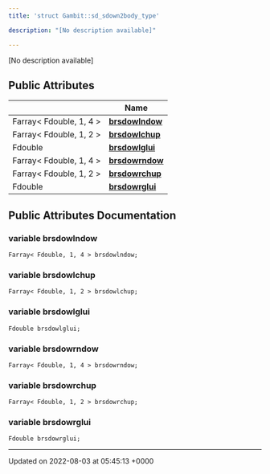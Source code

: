 ```yaml
---
title: 'struct Gambit::sd_sdown2body_type'

description: "[No description available]"

---
```









[No description available]

## Public Attributes

|                | Name           |
| -------------- | -------------- |
| Farray< Fdouble, 1, 4 > | **[brsdowlndow](/documentation/code/darkbit/classes/structgambit_1_1sd__sdown2body__type/#variable-brsdowlndow)**  |
| Farray< Fdouble, 1, 2 > | **[brsdowlchup](/documentation/code/darkbit/classes/structgambit_1_1sd__sdown2body__type/#variable-brsdowlchup)**  |
| Fdouble | **[brsdowlglui](/documentation/code/darkbit/classes/structgambit_1_1sd__sdown2body__type/#variable-brsdowlglui)**  |
| Farray< Fdouble, 1, 4 > | **[brsdowrndow](/documentation/code/darkbit/classes/structgambit_1_1sd__sdown2body__type/#variable-brsdowrndow)**  |
| Farray< Fdouble, 1, 2 > | **[brsdowrchup](/documentation/code/darkbit/classes/structgambit_1_1sd__sdown2body__type/#variable-brsdowrchup)**  |
| Fdouble | **[brsdowrglui](/documentation/code/darkbit/classes/structgambit_1_1sd__sdown2body__type/#variable-brsdowrglui)**  |

## Public Attributes Documentation

### variable brsdowlndow

```
Farray< Fdouble, 1, 4 > brsdowlndow;
```


### variable brsdowlchup

```
Farray< Fdouble, 1, 2 > brsdowlchup;
```


### variable brsdowlglui

```
Fdouble brsdowlglui;
```


### variable brsdowrndow

```
Farray< Fdouble, 1, 4 > brsdowrndow;
```


### variable brsdowrchup

```
Farray< Fdouble, 1, 2 > brsdowrchup;
```


### variable brsdowrglui

```
Fdouble brsdowrglui;
```


-------------------------------

Updated on 2022-08-03 at 05:45:13 +0000